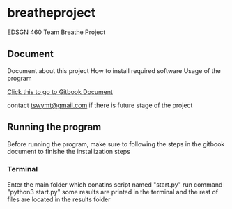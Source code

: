 # breatheproject

EDSGN 460 Team Breathe Project

## Document

Document about this project
How to install required software
Usage of the program

[Click this to go to Gitbook Document](https://mingtian-yang.gitbook.io/breathe-project/)

contact tswymt@gmail.com if there is future stage of the project

## Running the program

Before running the program, make sure to following the steps in the gitbook document to finishe the installization steps

### Terminal

Enter the main folder which conatins script named "start.py"
run command "python3 start.py"
some results are printed in the terminal and the rest of files are located in the results folder
